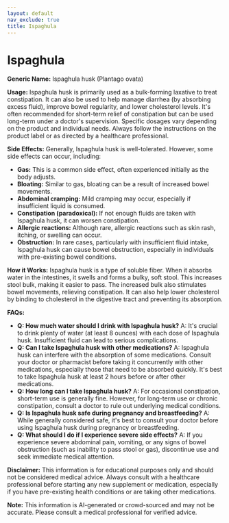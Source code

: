 ```yaml
---
layout: default
nav_exclude: true
title: Ispaghula
---
```


# Ispaghula

**Generic Name:** Ispaghula husk (Plantago ovata)

**Usage:** Ispaghula husk is primarily used as a bulk-forming laxative to treat constipation.  It can also be used to help manage diarrhea (by absorbing excess fluid), improve bowel regularity, and lower cholesterol levels.  It's often recommended for short-term relief of constipation but can be used long-term under a doctor's supervision.  Specific dosages vary depending on the product and individual needs.  Always follow the instructions on the product label or as directed by a healthcare professional.

**Side Effects:**  Generally, Ispaghula husk is well-tolerated. However, some side effects can occur, including:

* **Gas:** This is a common side effect, often experienced initially as the body adjusts.
* **Bloating:** Similar to gas, bloating can be a result of increased bowel movements.
* **Abdominal cramping:** Mild cramping may occur, especially if insufficient liquid is consumed.
* **Constipation (paradoxical):**  If not enough fluids are taken with Ispaghula husk, it can worsen constipation.
* **Allergic reactions:** Although rare, allergic reactions such as skin rash, itching, or swelling can occur.
* **Obstruction:** In rare cases, particularly with insufficient fluid intake, Ispaghula husk can cause bowel obstruction, especially in individuals with pre-existing bowel conditions.

**How it Works:** Ispaghula husk is a type of soluble fiber. When it absorbs water in the intestines, it swells and forms a bulky, soft stool. This increases stool bulk, making it easier to pass.  The increased bulk also stimulates bowel movements, relieving constipation.  It can also help lower cholesterol by binding to cholesterol in the digestive tract and preventing its absorption.

**FAQs:**

* **Q: How much water should I drink with Ispaghula husk?**  A:  It's crucial to drink plenty of water (at least 8 ounces) with each dose of Ispaghula husk.  Insufficient fluid can lead to serious complications.
* **Q: Can I take Ispaghula husk with other medications?** A: Ispaghula husk can interfere with the absorption of some medications.  Consult your doctor or pharmacist before taking it concurrently with other medications, especially those that need to be absorbed quickly.  It's best to take Ispaghula husk at least 2 hours before or after other medications.
* **Q: How long can I take Ispaghula husk?** A: For occasional constipation, short-term use is generally fine. However, for long-term use or chronic constipation, consult a doctor to rule out underlying medical conditions.
* **Q: Is Ispaghula husk safe during pregnancy and breastfeeding?** A:  While generally considered safe, it's best to consult your doctor before using Ispaghula husk during pregnancy or breastfeeding.
* **Q: What should I do if I experience severe side effects?** A:  If you experience severe abdominal pain, vomiting, or any signs of bowel obstruction (such as inability to pass stool or gas), discontinue use and seek immediate medical attention.


**Disclaimer:** This information is for educational purposes only and should not be considered medical advice.  Always consult with a healthcare professional before starting any new supplement or medication, especially if you have pre-existing health conditions or are taking other medications.


**Note:** This information is AI-generated or crowd-sourced and may not be accurate. Please consult a medical professional for verified advice.